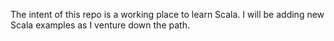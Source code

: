 The intent of this repo is a working place to learn Scala.  I will be adding new Scala examples as I venture down the path.